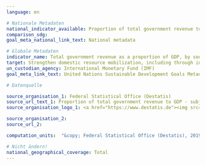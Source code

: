 ```yaml
---
language: en

# Nationale Metadaten
national_indicator_available: Proportion of total government revenue to GDP
comparison_sdg:
goal_meta_national_link_text: National metadata

# Globale Metadaten
indicator_name: Total government revenue as a proportion of GDP, by source
target: Strengthen domestic resource mobilization, including through international support to developing countries, to improve domestic capacity for tax and other revenue collection
un_custodian_agency: International Monetary Fund (IMF)
goal_meta_link_text: United Nations Sustainable Development Goals Metadata

# Datenquelle

source_organisation_1: Federal Statistical Office (Destatis)
source_url_text_1: Proportion of total government revenue to GDP - subject-matter series 18, series 1.4 – 2017, tabelle 2.1.12 (Only available in German)<br>Gross Domestic Product (GDP) - subject-matter series 18, series 1.4 – 2017<br>Revenue and expenditure as well as national financial balance - subject-matter series 18, series 1.4 – 2017
source_organisation_logo_1: <a href="https://www.destatis.de"><img src="https://g205sdgs.github.io/sdg-indicators/public/LogosEn/destatis.png" alt="Logo Destatis" /></a>

source_organisation_2:
source_url_2:

computation_units:  "&copy; Federal Statistical Office (Destatis), 2019"

# Nicht ändern!
national_geographical_coverage: Total
---
```

